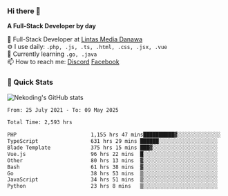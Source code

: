 ### Hi there 👋

**A Full-Stack Developer by day**

🔭 Full-Stack Developer at [Lintas Media Danawa](https://www.lintasmediadanawa.com/)  
⚙️ I use daily: `.php, .js, .ts, .html, .css, .jsx, .vue`  
🌱 Currently learning `.go, .java`  
📫 How to reach me: [Discord](https://discordapp.com/users/984448732999327766)  [Facebook](https://fb.me/tyvandi)  

### 🚀 Quick Stats  

![Nekoding's GitHub stats](https://github-readme-stats.vercel.app/api?username=nekoding&show_icons=true)

<!--START_SECTION:waka-->

```txt
From: 25 July 2021 - To: 09 May 2025

Total Time: 2,593 hrs

PHP                        1,155 hrs 47 mins██████████▓░░░░░░░░░░░░░░   43.24 %
TypeScript                 631 hrs 29 mins ██████░░░░░░░░░░░░░░░░░░░   23.62 %
Blade Template             375 hrs 15 mins ███▓░░░░░░░░░░░░░░░░░░░░░   14.04 %
Vue.js                     96 hrs 22 mins  █░░░░░░░░░░░░░░░░░░░░░░░░   03.60 %
Other                      80 hrs 13 mins  ▓░░░░░░░░░░░░░░░░░░░░░░░░   03.00 %
Bash                       61 hrs 38 mins  ▓░░░░░░░░░░░░░░░░░░░░░░░░   02.31 %
Go                         38 hrs 53 mins  ▒░░░░░░░░░░░░░░░░░░░░░░░░   01.45 %
JavaScript                 34 hrs 51 mins  ▒░░░░░░░░░░░░░░░░░░░░░░░░   01.30 %
Python                     23 hrs 8 mins   ▒░░░░░░░░░░░░░░░░░░░░░░░░   00.87 %
```

<!--END_SECTION:waka-->

<!--
**nekoding/nekoding** is a ✨ _special_ ✨ repository because its `README.md` (this file) appears on your GitHub profile.

Here are some ideas to get you started:

- 🔭 I’m currently working on ...
- 🌱 I’m currently learning ...
- 👯 I’m looking to collaborate on ...
- 🤔 I’m looking for help with ...
- 💬 Ask me about ...
- 📫 How to reach me: ...
- 😄 Pronouns: ...
- ⚡ Fun fact: ...
-->
